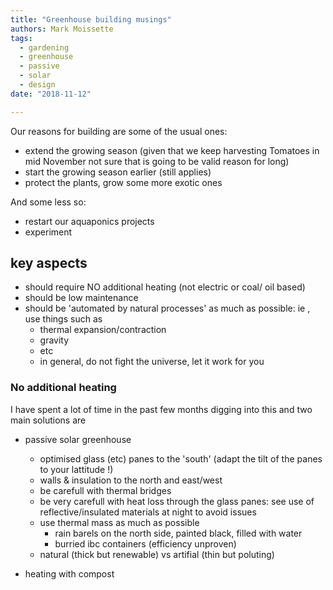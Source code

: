 ```yaml
---
title: "Greenhouse building musings"
authors: Mark Moissette
tags:
  - gardening
  - greenhouse
  - passive
  - solar
  - design
date: "2018-11-12"

---
```


Our reasons for building are some of the usual ones:
- extend the growing season (given that we keep harvesting Tomatoes in mid November not sure that is going to be valid reason for long)
- start the growing season earlier (still applies)
- protect the plants, grow some more exotic ones

And some less so:
- restart our aquaponics projects
- experiment


## key aspects

- should require NO additional heating (not electric or coal/ oil based)
- should be low maintenance
- should be 'automated by natural processes' as much as possible: ie , use things such as
  * thermal expansion/contraction
  * gravity
  * etc
  * in general, do not fight the universe, let it work for you

### No additional heating

I have spent a lot of time in the past few months digging into this and two main solutions are
- passive solar greenhouse 
  * optimised glass (etc) panes to the 'south' (adapt the tilt of the panes to your lattitude !)
  * walls & insulation to the north and east/west
  * be carefull with thermal bridges
  * be very carefull with heat loss through the glass panes: see use of reflective/insulated materials at night
  to avoid issues
  * use thermal mass as much as possible
    * rain barels on the north side, painted black, filled with water
    * burried ibc containers (efficiency unproven)
  * natural (thick but renewable) vs artifial (thin but poluting)

- heating with compost
